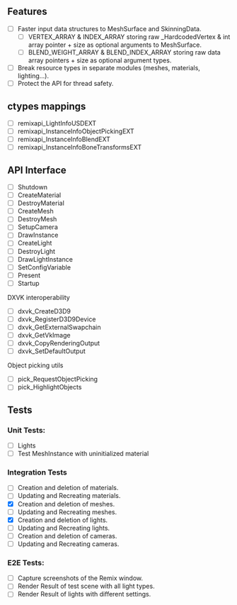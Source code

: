 ## Features
- [ ] Faster input data structures to MeshSurface and SkinningData.
  - [ ] VERTEX_ARRAY & INDEX_ARRAY storing raw _HardcodedVertex & int array pointer + size as optional arguments to MeshSurface.
  - [ ] BLEND_WEIGHT_ARRAY & BLEND_INDEX_ARRAY storing raw data array pointers + size as optional argument types.
- [ ] Break resource types in separate modules (meshes, materials, lighting...).
- [ ] Protect the API for thread safety.

## ctypes mappings
- [ ] remixapi_LightInfoUSDEXT
- [ ] remixapi_InstanceInfoObjectPickingEXT
- [ ] remixapi_InstanceInfoBlendEXT
- [ ] remixapi_InstanceInfoBoneTransformsEXT

## API Interface
- [ ] Shutdown
- [ ] CreateMaterial
- [ ] DestroyMaterial
- [ ] CreateMesh
- [ ] DestroyMesh
- [ ] SetupCamera
- [ ] DrawInstance
- [ ] CreateLight
- [ ] DestroyLight
- [ ] DrawLightInstance
- [ ] SetConfigVariable
- [ ] Present
- [ ] Startup

DXVK interoperability
- [ ] dxvk_CreateD3D9
- [ ] dxvk_RegisterD3D9Device
- [ ] dxvk_GetExternalSwapchain
- [ ] dxvk_GetVkImage
- [ ] dxvk_CopyRenderingOutput
- [ ] dxvk_SetDefaultOutput

Object picking utils
- [ ] pick_RequestObjectPicking
- [ ] pick_HighlightObjects

## Tests
### Unit Tests:
-[ ] Lights
- [ ] Test MeshInstance with uninitialized material

### Integration Tests
- [ ] Creation and deletion of materials.
- [ ] Updating and Recreating materials.
- [x] Creation and deletion of meshes.
- [ ] Updating and Recreating meshes.
- [x] Creation and deletion of lights.
- [ ] Updating and Recreating lights.
- [ ] Creation and deletion of cameras.
- [ ] Updating and Recreating cameras.

### E2E Tests:
- [ ] Capture screenshots of the Remix window.
- [ ] Render Result of test scene with all light types.
- [ ] Render Result of lights with different settings.

